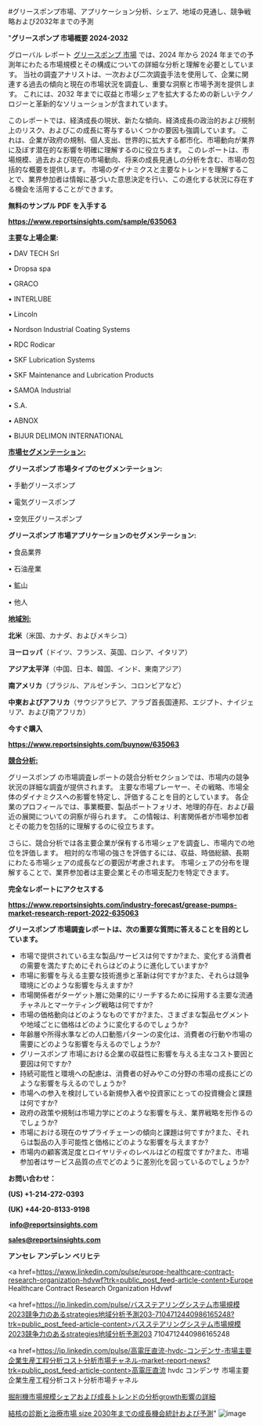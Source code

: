 #グリースポンプ市場、アプリケーション分析、シェア、地域の見通し、競争戦略および2032年までの予測

"<strong>グリースポンプ 市場概要 2024-2032</strong>

グローバル レポート <a href=https://www.reportsinsights.com/sample/635063>グリースポンプ 市場</a> では、2024 年から 2024 年までの予測年にわたる市場規模とその構成についての詳細な分析と理解を必要としています。 当社の調査アナリストは、一次および二次調査手法を使用して、企業に関連する過去の傾向と現在の市場状況を調査し、重要な洞察と市場予測を提供します。 これには、2032 年までに収益と市場シェアを拡大​​するための新しいテクノロジーと革新的なソリューションが含まれています。

このレポートでは、経済成長の現状、新たな傾向、経済成長の政治的および規制上のリスク、およびこの成長に寄与するいくつかの要因も強調しています。 これは、企業が政府の規制、個人支出、世界的に拡大する都市化、市場動向が業界に及ぼす潜在的な影響を明確に理解するのに役立ちます。 このレポートは、市場規模、過去および現在の市場動向、将来の成長見通しの分析を含む、市場の包括的な概要を提供します。 市場のダイナミクスと主要なトレンドを理解することで、業界参加者は情報に基づいた意思決定を行い、この進化する状況に存在する機会を活用することができます。

<strong><b>無料のサンプル PDF を入手する</b></strong>

<a href=https://www.reportsinsights.com/sample/635063><strong><u>https://www.reportsinsights.com/sample/635063</u></strong></a>

<strong>主要な上場企業:</strong>

• DAV TECH Srl

• Dropsa spa

• GRACO

• INTERLUBE

• Lincoln

• Nordson Industrial Coating Systems

• RDC Rodicar

• SKF Lubrication Systems

• SKF Maintenance and Lubrication Products

• SAMOA Industrial

• S.A.

• ABNOX

• BIJUR DELIMON INTERNATIONAL

<strong><u>市場セグメンテーション</u></strong><strong><u>:</u></strong>

<strong>グリースポンプ 市場タイプのセグメンテーション:</strong>

• 手動グリースポンプ

• 電気グリースポンプ

• 空気圧グリースポンプ

<strong>グリースポンプ 市場アプリケーションのセグメンテーション:</strong>

• 食品業界

• 石油産業

• 鉱山

• 他人

<strong><u>地域別</u></strong><strong><u>:</u></strong>

<strong>北米</strong>（米国、カナダ、およびメキシコ）

<strong>ヨーロッパ</strong>（ドイツ、フランス、英国、ロシア、イタリア）

<strong>アジア太平洋</strong>（中国、日本、韓国、インド、東南アジア）

<strong>南アメリカ</strong>（ブラジル、アルゼンチン、コロンビアなど）

<strong>中東およびアフリカ</strong>（サウジアラビア、アラブ首長国連邦、エジプト、ナイジェリア、および南アフリカ）

<strong>今すぐ購入</strong>

<a href=https://www.reportsinsights.com/buynow/635063><strong><u>https://www.reportsinsights.com/buynow/635063</u></strong></a>

<strong><u>競合分析:</u></strong>

グリースポンプ の市場調査レポートの競合分析セクションでは、市場内の競争状況の詳細な調査が提供されます。 主要な市場プレーヤー、その戦略、市場全体のダイナミクスへの影響を特定し、評価することを目的としています。 各企業のプロフィールでは、事業概要、製品ポートフォリオ、地理的存在、および最近の展開についての洞察が得られます。 この情報は、利害関係者が市場参加者とその能力を包括的に理解するのに役立ちます。

さらに、競合分析では各主要企業が保有する市場シェアを調査し、市場内での地位を評価します。 相対的な市場の強さを評価するには、収益、時価総額、長期にわたる市場シェアの成長などの要因が考慮されます。 市場シェアの分布を理解することで、業界参加者は主要企業とその市場支配力を特定できます。

<strong>完全なレポートにアクセスする</strong>

<a href=https://www.reportsinsights.com/industry-forecast/grease-pumps-market-research-report-2022-635063><strong><u><b>https://www.reportsinsights.com/industry-forecast/grease-pumps-market-research-report-2022-635063</b></u></strong></a>

<strong><b>グリースポンプ 市場調査レポートは、次の重要な質問に答えることを目的としています。</b></strong>
<ul>
  <li>市場で提供されている主な製品/サービスは何ですか?また、変化する消費者の需要を満たすためにそれらはどのように進化していますか?</li>
  <li>市場に影響を与える主要な技術進歩と革新は何ですか?また、それらは競争環境にどのような影響を与えますか?</li>
  <li>市場関係者がターゲット層に効果的にリーチするために採用する主要な流通チャネルとマーケティング戦略は何ですか?</li>
  <li>市場の価格動向はどのようなものですか?また、さまざまな製品セグメントや地域ごとに価格はどのように変化するのでしょうか?</li>
  <li>年齢層や所得水準などの人口動態パターンの変化は、消費者の行動や市場の需要にどのような影響を与えるのでしょうか?</li>
  <li>グリースポンプ 市場における企業の収益性に影響を与える主なコスト要因と要因は何ですか?</li>
  <li>持続可能性と環境への配慮は、消費者の好みやこの分野の市場の成長にどのような影響を与えるのでしょうか?</li>
  <li>市場への参入を検討している新規参入者や投資家にとっての投資機会と課題は何ですか?</li>
  <li>政府の政策や規制は市場力学にどのような影響を与え、業界戦略を形作るのでしょうか?</li>
  <li>市場における現在のサプライチェーンの傾向と課題は何ですか?また、それらは製品の入手可能性と価格にどのような影響を与えますか?</li>
  <li>市場内の顧客満足度とロイヤリティのレベルはどの程度ですか?また、市場参加者はサービス品質の点でどのように差別化を図っているのでしょうか?</li>
</ul>
<strong>お問い合わせ：</strong>

<strong>(US) +1-214-272-0393</strong>

<strong>(UK) +44-20-8133-9198</strong>

<strong> </strong><a href=info@reportsinsights.com><strong><u>info@reportsinsights.com</u></strong></a>

<a href=sales@reportsinsights.com><strong><u>sales@reportsinsights.com</u></strong></a>

<strong>アンセレ アンデレン ベリヒテ</strong>

<a href=https://www.linkedin.com/pulse/europe-healthcare-contract-research-organization-hdvwf?trk=public_post_feed-article-content>Europe Healthcare Contract Research Organization Hdvwf</a>

<a href=https://jp.linkedin.com/pulse/バスステアリングシステム市場規模2023競争力のあるstrategies地域分析予測203-7104712440986165248?trk=public_post_feed-article-content>バスステアリングシステム市場規模2023競争力のあるstrategies地域分析予測203 7104712440986165248</a>

<a href=https://jp.linkedin.com/pulse/高電圧直流-hvdc-コンデンサ-市場主要企業生産工程分析コスト分析市場チャネル-market-report-news?trk=public_post_feed-article-content>高電圧直流 hvdc コンデンサ 市場主要企業生産工程分析コスト分析市場チャネル</a>

<a href=https://www.linkedin.com/pulse/掘削機市場規模シェアおよび成長トレンドの分析growth影響の詳細-reportsinsights-pvt-ltd/>掘削機市場規模シェアおよび成長トレンドの分析growth影響の詳細</a>

<a href=https://www.linkedin.com/pulse/結核の診断と治療市場-size-2030年までの成長機会統計および予測-community-market-research-sejee/>結核の診断と治療市場 size 2030年までの成長機会統計および予測</a>"
![image](https://github.com/ahaan12367/RIMarket24/assets/158471582/c50d6b45-f135-4100-ad85-14cc7dc46ec5)
